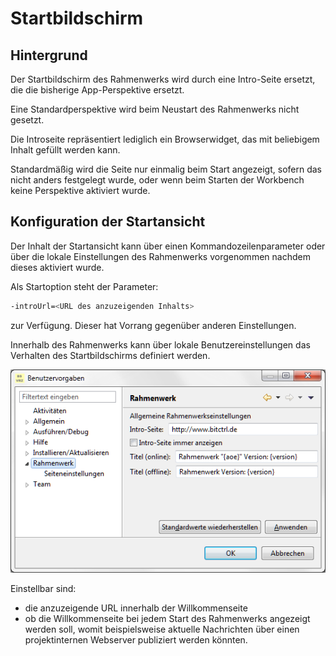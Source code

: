 Startbildschirm
===============

## Hintergrund

Der Startbildschirm des Rahmenwerks wird durch eine Intro-Seite ersetzt, die die 
bisherige App-Perspektive ersetzt.

Eine Standardperspektive wird beim Neustart des Rahmenwerks nicht gesetzt.

Die Introseite repräsentiert lediglich ein Browserwidget, das mit beliebigem Inhalt
gefüllt werden kann.

Standardmäßig wird die Seite nur einmalig beim Start angezeigt, sofern das nicht
anders festgelegt wurde, oder wenn beim Starten der Workbench keine Perspektive
aktiviert wurde.

## Konfiguration der Startansicht

Der Inhalt der Startansicht kann über einen Kommandozeilenparameter oder über
die lokale Einstellungen des Rahmenwerks vorgenommen nachdem dieses aktiviert wurde.

Als Startoption steht der Parameter:

```bash
-introUrl=<URL des anzuzeigenden Inhalts>
```

zur Verfügung. Dieser hat Vorrang gegenüber anderen Einstellungen.

Innerhalb des Rahmenwerks kann über lokale Benutzereinstellungen das Verhalten des
Startbildschirms definiert werden.

![Grundeinstellungen des Rahmenwerks](../assets/rw_grundeinstellungen.png) 

Einstellbar sind:
- die anzuzeigende URL innerhalb der Willkommenseite
- ob die Willkommenseite bei jedem Start des Rahmenwerks angezeigt werden soll, 
  womit beispielsweise aktuelle Nachrichten über einen projektinternen Webserver
  publiziert werden könnten. 



 
